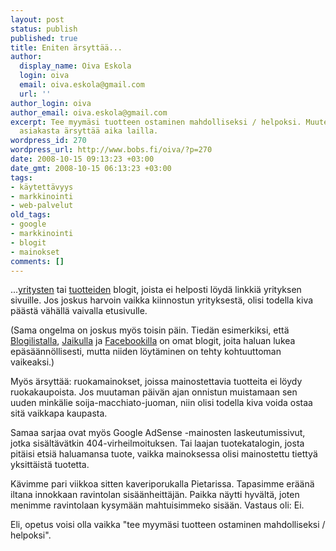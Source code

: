 ```yaml
---
layout: post
status: publish
published: true
title: Eniten ärsyttää...
author:
  display_name: Oiva Eskola
  login: oiva
  email: oiva.eskola@gmail.com
  url: ''
author_login: oiva
author_email: oiva.eskola@gmail.com
excerpt: Tee myymäsi tuotteen ostaminen mahdolliseksi / helpoksi. Muuten mahdollista
  asiakasta ärsyttää aika lailla.
wordpress_id: 270
wordpress_url: http://www.bobs.fi/oiva/?p=270
date: 2008-10-15 09:13:23 +03:00
date_gmt: 2008-10-15 06:13:23 +03:00
tags:
- käytettävyys
- markkinointi
- web-palvelut
old_tags:
- google
- markkinointi
- blogit
- mainokset
comments: []
---
```

<p>...<a title="Jungle Disk" href="http://blog.jungledisk.com/">yritysten</a> tai <a title="Yahoo! User Interface Blog" href="http://yuiblog.com/blog/">tuotteiden</a> blogit, joista ei helposti löydä linkkiä yrityksen sivuille. Jos joskus harvoin vaikka kiinnostun yrityksestä, olisi todella kiva päästä vähällä vaivalla etusivulle.</p>
<p>(Sama ongelma on joskus myös toisin päin. Tiedän esimerkiksi, että <a title="Blogilista: kehitysblogi" href="http://www.blogilista.fi/kehitysblogi/">Blogilistalla</a>, <a title="Jaikido Blog" href="http://www.jaiku.com/blog/">Jaikulla</a> ja <a title="The Facebook Blog" href="http://blog.facebook.com/">Facebookilla</a> on omat blogit, joita haluan lukea epäsäännöllisesti, mutta niiden löytäminen on tehty kohtuuttoman vaikeaksi.)</p>
<p>Myös ärsyttää: ruokamainokset, joissa mainostettavia tuotteita ei löydy ruokakaupoista. Jos muutaman päivän ajan onnistun muistamaan sen uuden minkälie soija-macchiato-juoman, niin olisi todella kiva voida ostaa sitä vaikkapa kaupasta.</p>
<p>Samaa sarjaa ovat myös Google AdSense -mainosten laskeutumissivut, jotka sisältävätkin 404-virheilmoituksen. Tai laajan tuotekatalogin, josta pitäisi etsiä haluamansa tuote, vaikka mainoksessa olisi mainostettu tiettyä yksittäistä tuotetta.</p>
<p>Kävimme pari viikkoa sitten kaveriporukalla Pietarissa. Tapasimme eräänä iltana innokkaan ravintolan sisäänheittäjän. Paikka näytti hyvältä, joten menimme ravintolaan kysymään mahtuisimmeko sisään. Vastaus oli: Ei.</p>
<p>Eli, opetus voisi olla vaikka "tee myymäsi tuotteen ostaminen mahdolliseksi / helpoksi".</p>
